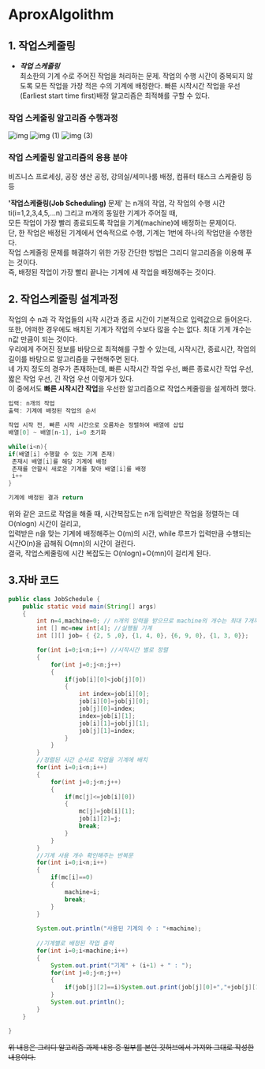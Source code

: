 # AproxAlgolithm
## 1. 작업스케줄링
* *__작업 스케줄링__*</br>
최소한의 기계 수로 주어진 작업을 처리하는 문제. 작업의 수행 시간이 중복되지 않도록 모든 작업을 가장 적은 수의 기계에 배정한다. 빠른 시작시간 작업을 우선(Earliest start time first)배정 알고리즘은 최적해를 구할 수 있다.
### 작업 스케줄링 알고리즘 수행과정
![img](https://user-images.githubusercontent.com/80511265/114723064-4f2cc280-9d75-11eb-9ff8-474ac1e6f4e1.png)
![img (1)](https://user-images.githubusercontent.com/80511265/114723092-55bb3a00-9d75-11eb-9802-26291aacd270.png)
![img (3)](https://user-images.githubusercontent.com/80511265/114723118-5ce24800-9d75-11eb-97de-6ca70279351f.png)

### 작업 스케줄링 알고리즘의 응용 분야
비즈니스 프로세싱, 공장 생산 공정, 강의실/세미나룸 배정, 컴퓨터 태스크 스케줄링 등등

**'작업스케줄링(Job Scheduling)** 문제' 는 n개의 작업, 각 작업의 수행 시간 ti(i=1,2,3,4,5,...n) 그리고 m개의 동일한 기계가 주어질 때,</br>
모든 작업이 가장 빨리 종료되도록 작업을 기계(machine)에 배정하는 문제이다.</br>
단, 한 작업은 배정된 기계에서 연속적으로 수행, 기계는 1번에 하나의 작업만을 수행한다.</br> 
작업 스케줄링 문제를 해결하기 위한 가장 간단한 방법은 그리디 알고리즘을 이용해 푸는 것이다.</br>
즉, 배정된 작업이 가장 빨리 끝나는 기계에 새 작업을 배정해주는 것이다. 


## 2. 작업스케줄링 설계과정
작업의 수 n과 각 작업들의 시작 시간과 종료 시간이 기본적으로 입력값으로 들어온다.</br>
또한, 어떠한 경우에도 배치된 기계가 작업의 수보다 많을 수는 없다. 최대 기계 개수는 n값 만큼이 되는 것이다.</br>
우리에게 주어진 정보를 바탕으로 최적해를 구할 수 있는데, 시작시간, 종료시간, 작업의 길이를 바탕으로 알고리즘을 구현해주면 된다.</br>
네 가지 정도의 경우가 존재하는데, 빠른 시작시간 작업 우선, 빠른 종료시간 작업 우선, 짧은 작업 우선, 긴 작업 우선 이렇게가 있다.</br>
이 중에서도 **빠른 시작시간 작업**을 우선한 알고리즘으로 작업스케줄링을 설계하려 했다. 

```java
입력: n개의 작업
출력: 기계에 배정된 작업의 순서

작업 시작 전, 빠른 시작 시간으로 오름차순 정렬하여 배열에 삽입
배열[0] ~ 배열[n-1], i=0 초기화

while(i<n){
if(배열[i] 수행할 수 있는 기계 존재)
 존재시 배열[i]를 해당 기계에 배정
 존재를 안할시 새로운 기계를 찾아 배열[i]를 배정
 i++
}

기계에 배정된 결과 return
```
위와 같은 코드로 작업을 해줄 때, 시간복잡도는 n개 입력받은 작업을 정렬하는 데 O(nlogn) 시간이 걸리고,</br>
입력받은 n을 맞는 기계에 배정해주는 O(m)의 시간, while 루프가 입력만큼 수행되는 시간O(n)을 곱해줘 O(mn)의 시간이 걸린다.</br>
결국, 작업스케줄링에 시간 복잡도는 O(nlogn)+O(mn)이 걸리게 된다.
## 3.자바 코드
```java
public class JobSchedule {
	public static void main(String[] args)
    {
        int n=4,machine=0; // n개의 입력을 받으므로 machine의 개수는 최대 7개까지 가능하다.
        int [] mc=new int[4]; //실행될 기계
        int [][] job= { {2, 5 ,0}, {1, 4, 0}, {6, 9, 0}, {1, 3, 0}};

        for(int i=0;i<n;i++) //시작시간 별로 정렬
        {
            for(int j=0;j<n;j++)
            {
                if(job[i][0]<job[j][0])
                {
                    int index=job[i][0];
                    job[i][0]=job[j][0];
                    job[j][0]=index;
                    index=job[i][1];
                    job[i][1]=job[j][1];
                    job[j][1]=index;
                }
            }
        }
        //정렬된 시간 순서로 작업을 기계에 배치
        for(int i=0;i<n;i++)
        {
            for(int j=0;j<n;j++)
            {
                if(mc[j]<=job[i][0])
                {
                    mc[j]=job[i][1];
                    job[i][2]=j;
                    break;
                }
            }
        }
        //기계 사용 개수 확인해주는 반복문
        for(int i=0;i<n;i++)
        {
            if(mc[i]==0)
            {
                machine=i;
                break;
            }
        }
        
        System.out.println("사용된 기계의 수 : "+machine);
        
        //기계별로 배정된 작업 출력
        for(int i=0;i<machine;i++)
        {
            System.out.print("기계" + (i+1) + " : ");
            for(int j=0;j<n;j++)
            {
                if(job[j][2]==i)System.out.print(job[j][0]+","+job[j][1]+" ");
            }
            System.out.println();
        }
    }

}

```
~~위 내용은 그리디 알고리즘 과제 내용 중 일부를 본인 깃허브에서 가져와 그대로 작성한 내용이다.~~
